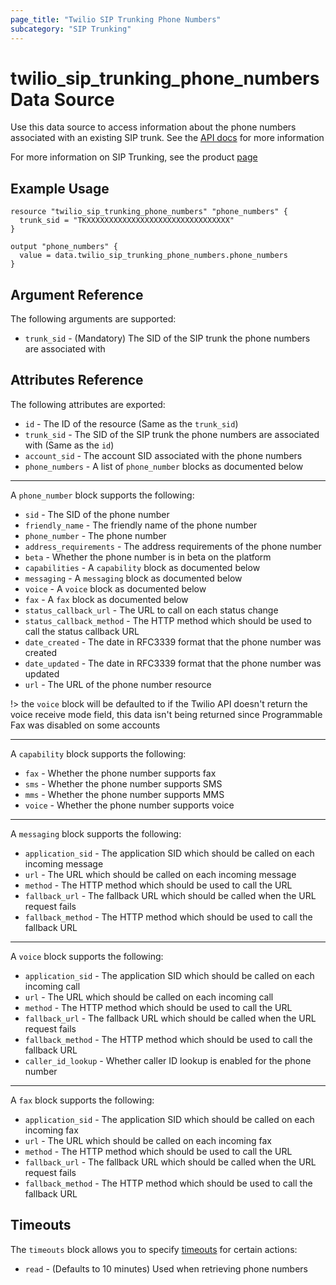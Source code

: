 ```yaml
---
page_title: "Twilio SIP Trunking Phone Numbers"
subcategory: "SIP Trunking"
---
```


# twilio_sip_trunking_phone_numbers Data Source

Use this data source to access information about the phone numbers associated with an existing SIP trunk. See the [API docs](https://www.twilio.com/docs/sip-trunking/api/phonenumber-resource) for more information

For more information on SIP Trunking, see the product [page](https://www.twilio.com/docs/sip-trunking)

## Example Usage

```hcl
resource "twilio_sip_trunking_phone_numbers" "phone_numbers" {
  trunk_sid = "TKXXXXXXXXXXXXXXXXXXXXXXXXXXXXXXXX"
}

output "phone_numbers" {
  value = data.twilio_sip_trunking_phone_numbers.phone_numbers
}
```

## Argument Reference

The following arguments are supported:

- `trunk_sid` - (Mandatory) The SID of the SIP trunk the phone numbers are associated with

## Attributes Reference

The following attributes are exported:

- `id` - The ID of the resource (Same as the `trunk_sid`)
- `trunk_sid` - The SID of the SIP trunk the phone numbers are associated with (Same as the `id`)
- `account_sid` - The account SID associated with the phone numbers
- `phone_numbers` - A list of `phone_number` blocks as documented below

---

A `phone_number` block supports the following:

- `sid` - The SID of the phone number
- `friendly_name` - The friendly name of the phone number
- `phone_number` - The phone number
- `address_requirements` - The address requirements of the phone number
- `beta` - Whether the phone number is in beta on the platform
- `capabilities` - A `capability` block as documented below
- `messaging` - A `messaging` block as documented below
- `voice` - A `voice` block as documented below
- `fax` - A `fax` block as documented below
- `status_callback_url` - The URL to call on each status change
- `status_callback_method` - The HTTP method which should be used to call the status callback URL
- `date_created` - The date in RFC3339 format that the phone number was created
- `date_updated` - The date in RFC3339 format that the phone number was updated
- `url` - The URL of the phone number resource

!> the `voice` block will be defaulted to if the Twilio API doesn't return the voice receive mode field, this data isn't being returned since Programmable Fax was disabled on some accounts

---

A `capability` block supports the following:

- `fax` - Whether the phone number supports fax
- `sms` - Whether the phone number supports SMS
- `mms` - Whether the phone number supports MMS
- `voice` - Whether the phone number supports voice

---

A `messaging` block supports the following:

- `application_sid` - The application SID which should be called on each incoming message
- `url` - The URL which should be called on each incoming message
- `method` - The HTTP method which should be used to call the URL
- `fallback_url` - The fallback URL which should be called when the URL request fails
- `fallback_method` - The HTTP method which should be used to call the fallback URL

---

A `voice` block supports the following:

- `application_sid` - The application SID which should be called on each incoming call
- `url` - The URL which should be called on each incoming call
- `method` - The HTTP method which should be used to call the URL
- `fallback_url` - The fallback URL which should be called when the URL request fails
- `fallback_method` - The HTTP method which should be used to call the fallback URL
- `caller_id_lookup` - Whether caller ID lookup is enabled for the phone number

---

A `fax` block supports the following:

- `application_sid` - The application SID which should be called on each incoming fax
- `url` - The URL which should be called on each incoming fax
- `method` - The HTTP method which should be used to call the URL
- `fallback_url` - The fallback URL which should be called when the URL request fails
- `fallback_method` - The HTTP method which should be used to call the fallback URL

## Timeouts

The `timeouts` block allows you to specify [timeouts](https://www.terraform.io/docs/configuration/resources.html#timeouts) for certain actions:

- `read` - (Defaults to 10 minutes) Used when retrieving phone numbers
